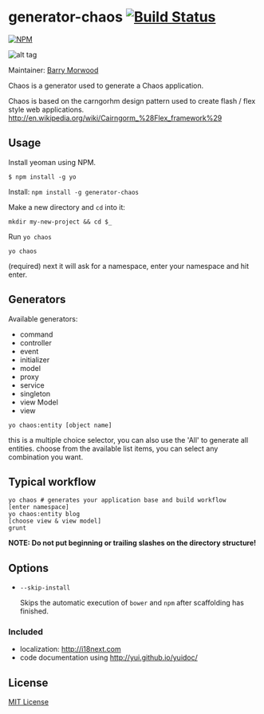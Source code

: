 # generator-chaos [![Build Status](https://secure.travis-ci.org/bmorwood/generator-chaos.png?branch=master)](https://travis-ci.org/bmorwood/generator-chaos)

[![NPM](https://nodei.co/npm/generator-chaos.png)](https://nodei.co/npm/generator-chaos)

![alt tag](https://raw.github.com/bmorwood/generator-chaos/master/chaos-logo.jpg)

Maintainer: [Barry Morwood](https://github.com/bmorwood) <script data-gittip-username="bmorwood" data-gittip-widget="button" >
</script>

Chaos is a generator used to generate a Chaos application.

Chaos is based on the carngorhm design pattern used to create flash / flex style web applications.
http://en.wikipedia.org/wiki/Cairngorm_%28Flex_framework%29

## Usage

Install yeoman using NPM.

```
$ npm install -g yo
```

Install: `npm install -g generator-chaos`

Make a new directory and `cd` into it:
```
mkdir my-new-project && cd $_
```

Run `yo chaos`
```
yo chaos
```

(required) next it will ask for a namespace, enter your namespace and hit enter.
## Generators

Available generators:

- command
- controller
- event
- initializer
- model
- proxy
- service
- singleton
- view Model
- view

```
yo chaos:entity [object name]
```
this is a multiple choice selector, you can also use the 'All' to generate all entities.
choose from the available list items, you can select any combination you want.


## Typical workflow

```
yo chaos # generates your application base and build workflow
[enter namespace]
yo chaos:entity blog
[choose view & view model]
grunt
```

**NOTE: Do not put beginning or trailing slashes on the directory structure!**


## Options

* `--skip-install`

  Skips the automatic execution of `bower` and `npm` after
  scaffolding has finished.


### Included

* localization: http://i18next.com
* code documentation using http://yui.github.io/yuidoc/

## License

[MIT License](http://en.wikipedia.org/wiki/MIT_License)
